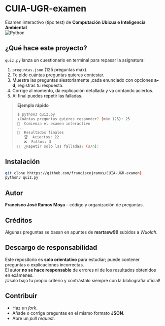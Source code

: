 #  CUIA-UGR-examen
Examen interactivo (tipo test) de **Computación Ubicua e Inteligencia Ambiental**  
![Python](https://img.shields.io/badge/python-3.8%2B-blue)
## ¿Qué hace este proyecto?  
`quiz.py` lanza un cuestionario en terminal para repasar la asignatura:  
1. `preguntas.json` (125 preguntas máx).  
2. Te pide cuántas preguntas quieres contestar.  
3. Muestra las preguntas aleatoriamente ,cada enunciado con opciones **a-d**; registras tu respuesta.  
4. Corrige al momento, da explicación detallada y va contando aciertos.  
5. Al final puedes repetir las falladas.  

> **Ejemplo rápido**
> ```bash
> $ python3 quiz.py
> ¿Cuántas preguntas quieres responder? (máx 125): 25
> 🚀  Comienza el examen interactivo
> ...
> 🏁  Resultados finales
>    🏆  Aciertos: 22
>    ❌  Fallos: 3
> 🔁  ¿Repetir solo las falladas? (s/n):
> ```

## Instalación  
```bash
git clone hhttps://github.com/franciscojramos/CUIA-UGR-examen)
python3 quiz.py
```
## Autor
**Francisco José Ramos Moya** – código y organización de preguntas.

## Créditos
Algunas preguntas se basan en apuntes de **martasw99** subidos a *Wuolah*.

## Descargo de responsabilidad
Este repositorio es **solo orientativo** para estudiar; puede contener preguntas o explicaciones incorrectas.  
El autor **no se hace responsable** de errores ni de los resultados obtenidos en exámenes.  
¡Úsalo bajo tu propio criterio y contrástalo siempre con la bibliografía oficial!

## Contribuir
- Haz un *fork*.  
- Añade o corrige preguntas en el mismo formato **JSON**.  
- Abre un *pull request*.
